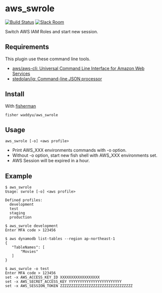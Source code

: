 # aws_swrole

[![Build Status][travis-badge]][travis-link]
[![Slack Room][slack-badge]][slack-link]

Switch AWS IAM Roles and start new session.

## Requirements

This plugin use these command line tools.

* [aws/aws\-cli: Universal Command Line Interface for Amazon Web Services](https://github.com/aws/aws-cli)
* [stedolan/jq: Command\-line JSON processor](https://github.com/stedolan/jq)

## Install

With [fisherman]

```
fisher waddyu/aws_swrole
```

## Usage

```fish
aws_swrole [-o] <aws profile>
```

* Print AWS_XXX environments commands with -o option.
* Without -o option, start new fish shell with AWS_XXX environments set.
* AWS Session will be expired in a hour.

## Example

```fish
$ aws_swrole
Usage: swrole [-o] <aws profile>

Defined profiles:
  development
  test
  staging
  production
```

```fish
$ aws_swrole development   
Enter MFA code > 123456

$ aws dynamodb list-tables --region ap-northeast-1
{
   "TableNames": [
       "Movies"
   ]
}
```

```fish
$ aws_swrole -o test
Enter MFA code > 123456
set -x AWS_ACCESS_KEY_ID XXXXXXXXXXXXXXXXXX
set -x AWS_SECRET_ACCESS_KEY YYYYYYYYYYYYYYYYYYYYYYYY
set -x AWS_SESSION_TOKEN ZZZZZZZZZZZZZZZZZZZZZZZZZZZZZZZZZ
```

[travis-link]: https://travis-ci.org/waddyu/aws_swrole
[travis-badge]: https://img.shields.io/travis/waddyu/aws_swrole.svg
[slack-link]: https://fisherman-wharf.herokuapp.com
[slack-badge]: https://fisherman-wharf.herokuapp.com/badge.svg
[fisherman]: https://github.com/fisherman/fisherman
